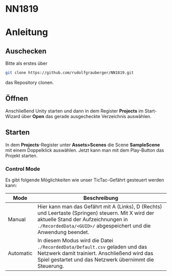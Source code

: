 # NN1819
# Anleitung

## Auschecken
Bitte als erstes über 

```sh
git clone https://github.com/rudolfgrauberger/NN1819.git
```

das Repository clonen.

## Öffnen
Anschließend Unity starten und dann in dem Register **Projects** im Start-Wizard über **Open** das gerade ausgecheckte Verzeichnis auswählen.

## Starten
In dem **Projects**-Register unter **Assets>Scenes** die Scene **SampleScene** mit einem Doppelklick auswählen. Jetzt kann man mit dem Play-Button das Projekt starten.

### Control Mode
Es gibt folgende Möglichkeiten wie unser TicTac-Gefährt gesteuert werden kann:

| Mode  | Beschreibung |
| ------------- | ------------- |
| Manual  | Hier kann man das Gefährt mit A (Links), D (Rechts) und Leertaste (Springen) steuern. Mit X wird der aktuelle Stand der Aufzeichnungen in ```./RecordedData/<GUID>/``` abgespeichert und die Anwendung beendet. |
| Automatic  | In diesem Modus wird die Datei ```./RecordedData/Default.csv``` geladen und das Netzwerk damit trainiert. Anschließend wird das Spiel gestartet und das Netzwerk übernimmt die Steuerung. |
